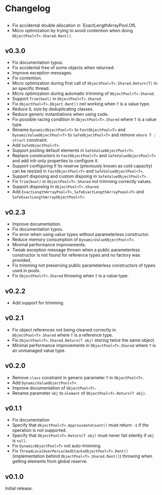 # Changelog

## 
- Fix accidental double allocation in `ExactLengthArrayPool.OfL
- Micro optimization by trying to avoid contention when doing `ObjectPool<T>.Shared.Rent()`.

## v0.3.0
- Fix documentation typos.
- Fix accidental free of some objects when returned.
- Improve exception messages.
- Fix contention.
- Micro optimization during first call of `ObjectPool<T>.Shared.Return(T)` in an specific thread.
- Micro optimization during automatic trimming of `ObjectPool<T>.Shared`.
- Support `Trim(bool)` in `ObjectPool<T>.Shared`.
- Fix `ObjectPool<T>.Object.Rent()` not working when `T` is a value type.
- Reduce IL size by deduplicating classes.
- Reduce generic instantiations when using code.
- Fix possible racing condition in `ObjectPool<T>.Shared` where `T` is a value type.
- Rename `DynamicObjectPool<T>` to `FastObjectPool<T>` and `DynamicValueObjectPool<T>` to `SafeObjectPool<T>` and remove `where T : struct` constraint.
- Add `SafeObjectPool<T>`.
- Support pooling default elements in `SafeValueObjectPool<T>`.
- Replace constructors in `FastObjectPool<T>` and `SafeValueObjectPool<T>` and add init-only properties to configure it.
- Support configuring if its reserve (previously known as cold capacity) can be resized in `FastObjectPool<T>` and `SafeValueObjectPool<T>`.
- Support disposing and custom dispoing in `SafeValueObjectPool<T>`.
- Fix `Trim(bool)` in `ObjectPool<T>.Shared` not trimming correctly values.
- Support disposing in `ObjectPool<T>.Shared`.
- Add `ExactLengthArrayPool<T>`, `SafeExactLengthArrayPoool<T>` and `SafeExactLengthArrayObjectPool<T>`.

## v0.2.3
- Improve documentation.
- Fix documentation typos.
- Fix error when using value types without parameterless constructor.
- Reduce memory consumption of `DynamicValueObjectPool<T>`.
- Minimal performance improvements.
- Tweak exception message thrown when a public parameterless constructor is not found for reference types and no factory was provided.
- Fix trimming not preserving public parameterless constructors of types used in pools.
- Fix `ObjectPool<T>.Shared` throwing when `T` is a value type.

## v0.2.2
- Add support for trimming.

## v0.2.1
- Fix object references not being cleaned correctly in `ObjectPool<T>.Shared` where `T` is a reference type.
- Fix `ObjectPool<T>.Shared.Return(T obj)` storing twice the same object.
- Minimal performance improvements in `ObjectPool<T>.Shared` where `T` is an unmanaged value type.

## v0.2.0
- Remove `class` constraint in generic parameter `T` in `ObjectPool<T>`.
- Add `DynamicValueObjectPool<T>`. 
- Improve documentation of `ObjectPool<T>`.
- Rename parameter `obj` to `element` of `ObjectPool<T>.Return(T obj)`.

## v0.1.1
- Fix documentation
- Specify that `ObjectPool<T>.ApproximateCount()` must return `-1` if the operation is not supported.
- Specify that `ObjectPool<T>.Return(T obj)` must never fail silently if `obj` is `null`.
- Fix `DynamicObjectPool<T>` not auto-trimming.
- Fix `ThreadLocalOverPerLockedStacksObjectPool<T>.Rent()` (implementation behind `ObjectPool<T>.Shared.Rent()`) throwing when getting elements from global reserve.

## v0.1.0
Initial release.
